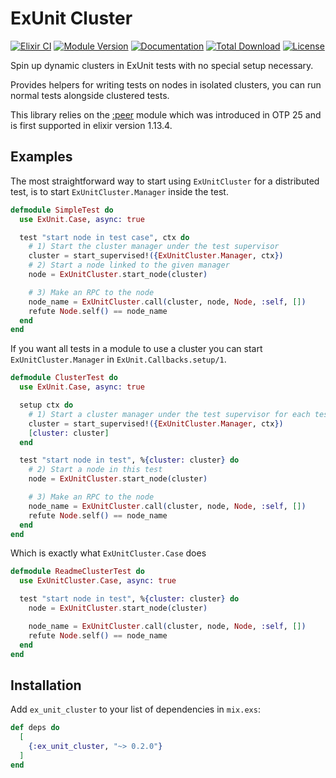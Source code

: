 # ExUnit Cluster

<!-- README START -->

[![Elixir CI](https://github.com/sindrip/ex_unit_cluster/actions/workflows/elixir.yaml/badge.svg)](https://github.com/sindrip/ex_unit_cluster/actions/workflows/elixir.yaml)
[![Module Version](https://img.shields.io/hexpm/v/ex_unit_cluster.svg)](https://hex.pm/packages/ex_unit_cluster)
[![Documentation](https://img.shields.io/badge/documentation-gray)](https://hexdocs.pm/ex_unit_cluster)
[![Total Download](https://img.shields.io/hexpm/dt/ex_unit_cluster.svg)](https://hex.pm/packages/ex_unit_cluster)
[![License](https://img.shields.io/hexpm/l/ex_unit_cluster.svg)](https://github.com/sindrip/ex_unit_cluster/blob/master/LICENSE)

Spin up dynamic clusters in ExUnit tests with no special setup necessary.

Provides helpers for writing tests on nodes in isolated clusters, you can run normal tests alongside clustered tests.

This library relies on the [:peer](https://www.erlang.org/doc/man/peer.html)
module which was introduced in OTP 25 and is first supported in elixir version 1.13.4.

## Examples

The most straightforward way to start using `ExUnitCluster` for a distributed test,
is to start `ExUnitCluster.Manager` inside the test.

```elixir
defmodule SimpleTest do
  use ExUnit.Case, async: true

  test "start node in test case", ctx do
    # 1) Start the cluster manager under the test supervisor
    cluster = start_supervised!({ExUnitCluster.Manager, ctx})
    # 2) Start a node linked to the given manager
    node = ExUnitCluster.start_node(cluster)

    # 3) Make an RPC to the node
    node_name = ExUnitCluster.call(cluster, node, Node, :self, [])
    refute Node.self() == node_name
  end
end
```

If you want all tests in a module to use a cluster you can start `ExUnitCluster.Manager` in
`ExUnit.Callbacks.setup/1`.

```elixir
defmodule ClusterTest do
  use ExUnit.Case, async: true

  setup ctx do
    # 1) Start a cluster manager under the test supervisor for each test
    cluster = start_supervised!({ExUnitCluster.Manager, ctx})
    [cluster: cluster]
  end

  test "start node in test", %{cluster: cluster} do
    # 2) Start a node in this test
    node = ExUnitCluster.start_node(cluster)

    # 3) Make an RPC to the node
    node_name = ExUnitCluster.call(cluster, node, Node, :self, [])
    refute Node.self() == node_name
  end
end
```

Which is exactly what `ExUnitCluster.Case` does

```elixir
defmodule ReadmeClusterTest do
  use ExUnitCluster.Case, async: true

  test "start node in test", %{cluster: cluster} do
    node = ExUnitCluster.start_node(cluster)

    node_name = ExUnitCluster.call(cluster, node, Node, :self, [])
    refute Node.self() == node_name
  end
end
```

<!-- README END -->

## Installation

Add `ex_unit_cluster` to your list of dependencies in `mix.exs`:

```elixir
def deps do
  [
    {:ex_unit_cluster, "~> 0.2.0"}
  ]
end
```

